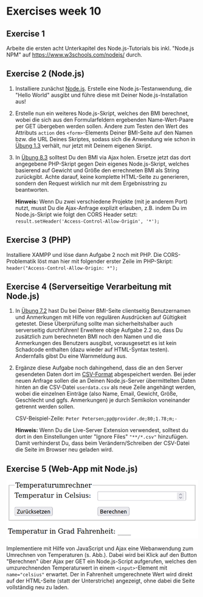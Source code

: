 # Exercises week 10

## Exercise 1

Arbeite die ersten acht Unterkapitel des Node.js-Tutorials bis inkl. "Node.js NPM" auf <https://www.w3schools.com/nodejs/> durch.

## Exercise 2 (Node.js)

1. Installiere zunächst [Node.js](https://nodejs.org/). Erstelle eine Node.js-Testanwendung, die "Hello World" ausgibt und führe diese mit Deiner Node.js-Installation aus!
2. Erstelle nun ein weiteres Node.js-Skript, welches den BMI berechnet, wobei die sich aus den Formularfeldern ergebenden Name-Wert-Paare per GET übergeben werden sollen. Ändere zum Testen den Wert des Attributs `action` des `<form>`-Elements Deiner BMI-Seite auf den Namen bzw. die URL Deines Skriptes, sodass sich die Anwendung wie schon in [Übung 1.3](../week-01/index.html) verhält, nur jetzt mit Deinem eigenen Skript.
3. In [Übung 8.3](../week-08/ex3.html) solltest Du den BMI via Ajax holen. Ersetze jetzt das dort angegebene PHP-Skript gegen Dein eigenes Node.js-Skript, welches basierend auf Gewicht und Größe den errechneten BMI als String zurückgibt. Achte darauf, keine komplette HTML-Seite zu generieren, sondern den Request wirklich nur mit dem Ergebnisstring zu beantworten.

   **Hinweis:** Wenn Du zwei verschiedene Projekte (mit je anderem Port) nutzt, musst Du die Ajax-Anfrage explizit erlauben, z.B. indem Du im Node.js-Skript wie folgt den CORS Header setzt: `result.setHeader('Access-Control-Allow-Origin', '*');`

## Exercise 3 (PHP)

Installiere XAMPP und löse dann Aufgabe 2 noch mit PHP. Die CORS-Problematik löst man hier mit folgender erster Zeile im PHP-Skript: `header("Access-Control-Allow-Origin: *");`

## Exercise 4 (Serverseitige Verarbeitung mit Node.js)

1. In [Übung 7.2](../week-07/ex2.html) hast Du bei Deiner BMI-Seite clientseitig Benutzernamen und Anmerkungen mit Hilfe von regulären Ausdrücken auf Gültigkeit getestet. Diese Überprüfung sollte man sicherheitshalber auch serverseitig durchführen!
   Erweitere obige Aufgabe 2.2 so, dass Du zusätzlich zum berechneten BMI noch den Namen und die Anmerkungen des Benutzers ausgibst, vorausgesetzt es ist kein Schadcode enthalten (dazu wieder auf HTML-Syntax testen). Andernfalls gibst Du eine Warnmeldung aus.
2. Ergänze diese Aufgabe noch dahingehend, dass die an den Server gesendeten Daten dort im [CSV-Format](<https://de.wikipedia.org/wiki/CSV_(Dateiformat)>) abgespeichert werden. Bei jeder neuen Anfrage sollen die an Deinen Node.js-Server übermittelten Daten hinten an die CSV-Datei `userdata.csv` als neue Zeile angehängt werden, wobei die einzelnen Einträge (also Name, Email, Gewicht, Größe, Geschlecht und ggfs. Anmerkungen) je durch Semikolon voneinander getrennt werden sollen.

   CSV-Beispiel-Zeile: `Peter Petersen;pp@provider.de;80;1.78;m;-`

   **Hinweis:** Wenn Du die Live-Server Extension verwendest, solltest du dort in den Einstellungen unter "Ignore Files" `"**/*.csv"` hinzufügen. Damit verhinderst Du, dass beim Verändern/Schreiben der CSV-Datei die Seite im Browser neu geladen wird.

## Exercise 5 (Web-App mit Node.js)

![Webanwendung zur Umrechnung von Celsius in Fahrenheit](./ex5.png)

Implementiere mit Hilfe von JavaScript und Ajax eine Webanwendung zum Umrechnen von Temperaturen (s. Abb.). Dabei wird bei Klick auf den Button "Berechnen" über Ajax per GET ein Node.js-Script aufgerufen, welches den umzurechnenden Temperaturwert in einem `<input>`-Element mit `name="celsius"` erwartet.
Der in Fahrenheit umgerechnete Wert wird direkt auf der HTML-Seite (statt der Unterstriche) angezeigt, ohne dabei die Seite vollständig neu zu laden.
